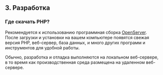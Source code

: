 ## 3. Разработка

### Где скачать PHP?

Рекомендуется к использованию программная сборка [OpenServer](https://ospanel.io/download/). После загрузки и установки на вашем компьютере появятся свежая версия PHP, веб-сервер, база данных, и много других программ и инструментов для удобной работы.

Обычно, разработка и отладка выполняются на локальном веб-сервере, в то время как производственная среда размещена на удаленном веб-сервере.